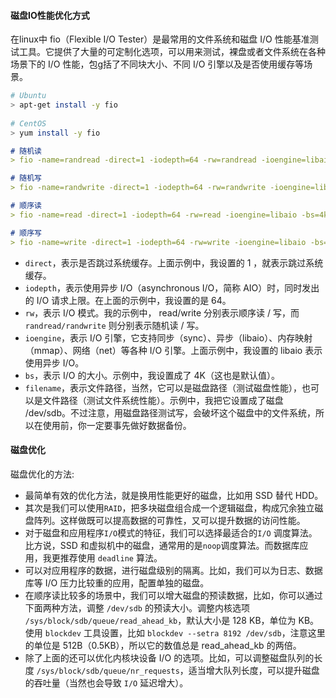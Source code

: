 #### 磁盘IO性能优化方式

在linux中 fio（Flexible I/O Tester）是最常用的文件系统和磁盘 I/O 性能基准测试工具。它提供了大量的可定制化选项，可以用来测试，裸盘或者文件系统在各种场景下的 I/O 性能，包g括了不同块大小、不同 I/O 引擎以及是否使用缓存等场景。

```bash
# Ubuntu
> apt-get install -y fio
  
# CentOS
> yum install -y fio
```

```markdown
# 随机读
> fio -name=randread -direct=1 -iodepth=64 -rw=randread -ioengine=libaio -bs=4k -size=1G -numjobs=1 -runtime=1000 -group_reporting -filename=/dev/sdb

# 随机写
> fio -name=randwrite -direct=1 -iodepth=64 -rw=randwrite -ioengine=libaio -bs=4k -size=1G -numjobs=1 -runtime=1000 -group_reporting -filename=/dev/sdb

# 顺序读
> fio -name=read -direct=1 -iodepth=64 -rw=read -ioengine=libaio -bs=4k -size=1G -numjobs=1 -runtime=1000 -group_reporting -filename=/dev/sdb

# 顺序写
> fio -name=write -direct=1 -iodepth=64 -rw=write -ioengine=libaio -bs=4k -size=1G -numjobs=1 -runtime=1000 -group_reporting -filename=/dev/sdb
```

* `direct`，表示是否跳过系统缓存。上面示例中，我设置的 1 ，就表示跳过系统缓存。
* `iodepth`，表示使用异步 I/O（asynchronous I/O，简称 AIO）时，同时发出的 I/O 请求上限。在上面的示例中，我设置的是 64。
* `rw`，表示 I/O 模式。我的示例中， read/write 分别表示顺序读 / 写，而 `randread/randwrite` 则分别表示随机读 / 写。
* `ioengine`，表示 I/O 引擎，它支持同步（sync）、异步（libaio）、内存映射（mmap）、网络（net）等各种 I/O 引擎。上面示例中，我设置的 libaio 表示使用异步 I/O。
* `bs`，表示 I/O 的大小。示例中，我设置成了 4K（这也是默认值）。
* `filename`，表示文件路径，当然，它可以是磁盘路径（测试磁盘性能），也可以是文件路径（测试文件系统性能）。示例中，我把它设置成了磁盘 /dev/sdb。不过注意，用磁盘路径测试写，会破坏这个磁盘中的文件系统，所以在使用前，你一定要事先做好数据备份。

#### 磁盘优化

磁盘优化的方法:

* 最简单有效的优化方法，就是换用性能更好的磁盘，比如用 SSD 替代 HDD。
* 其次是我们可以使用`RAID`，把多块磁盘组合成一个逻辑磁盘，构成冗余独立磁盘阵列。这样做既可以提高数据的可靠性，又可以提升数据的访问性能。
* 对于磁盘和应用程序`I/O`模式的特征，我们可以选择最适合的`I/O` 调度算法。比方说，SSD 和虚拟机中的磁盘，通常用的是`noop`调度算法。而数据库应用，我更推荐使用 `deadline` 算法。
* 可以对应用程序的数据，进行磁盘级别的隔离。比如，我们可以为日志、数据库等 I/O 压力比较重的应用，配置单独的磁盘。
* 在顺序读比较多的场景中，我们可以增大磁盘的预读数据，比如，你可以通过下面两种方法，调整 `/dev/sdb` 的预读大小。调整内核选项 `/sys/block/sdb/queue/read_ahead_kb`，默认大小是 128 KB，单位为 KB。使用 `blockdev` 工具设置，比如 `blockdev --setra 8192 /dev/sdb`，注意这里的单位是 512B（0.5KB），所以它的数值总是 read_ahead_kb 的两倍。
* 除了上面的还可以优化内核块设备 I/O 的选项。比如，可以调整磁盘队列的长度 `/sys/block/sdb/queue/nr_requests`，适当增大队列长度，可以提升磁盘的吞吐量（当然也会导致 `I/O` 延迟增大）。


